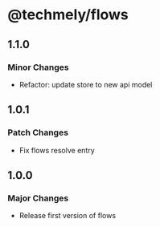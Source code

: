 # @techmely/flows

## 1.1.0

### Minor Changes

- Refactor: update store to new api model

## 1.0.1

### Patch Changes

- Fix flows resolve entry

## 1.0.0

### Major Changes

- Release first version of flows
